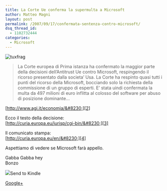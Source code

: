 ```yaml
---
title: La Corte Ue conferma la supermulta a Microsoft
author: Matteo Magni
layout: post
permalink: /2007/09/17/confermata-sentenza-contro-microsoft/
dsq_thread_id:
  - 1102732444
categories:
  - Microsoft
---
```

![tuxfrag][1]

> La Corte europea di Prima istanza ha confermato la maggior parte della decisioni dell&#8217;Antitrust Ue contro Microsoft, respingendo il ricorso presentato dalla societa&#8217; Usa. La Corte ha respinto quasi tutti i punti del ricorso della Microsoft, bocciando solo la richiesta della commissione di un gruppo di esperti. E&#8217; stata uindi confermata la multa da 497 milioni di euro inflitta al colosso del software per abuso di posizione dominante&#8230; 

[http://www.agi.it/economia/&#8230;][2]

Ecco il testo della decisione:  
[http://curia.europa.eu/jurisp/cgi-bin/&#8230;][3]

Il comunicato stampa:  
[http://curia.europa.eu/en/&#8230;][4]

Aspettiamo di vedere se Microsoft farà appello.

Gabba Gabba hey  
Bonzo

<div class='kindleWidget kindleLight' >
  <img src="http://magni.me/wp-content/plugins/send-to-kindle/media/white-15.png" /><span>Send to Kindle</span>
</div>

<a rel="author" href="https://plus.google.com/111433366670841346629?rel=author"  >Google+</a>

 [1]: http://magni.me/wp-content/uploads/2007/09/tuxfrag.jpg
 [2]: http://www.agi.it/economia/notizie/200709171005-eco-rt11014-art.html
 [3]: http://curia.europa.eu/jurisp/cgi-bin/form.pl?lang=EN&#038;Submit=rechercher&#038;numaff=T-201/04
 [4]: http://curia.europa.eu/en/actu/communiques/cp07/aff/cp070063en.pdf